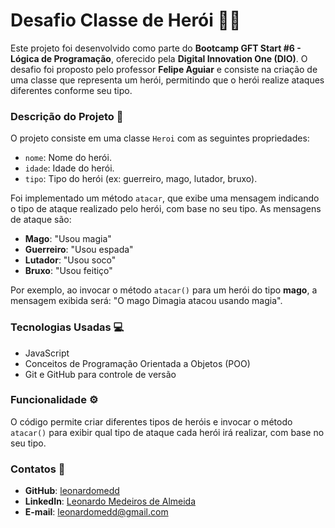 # Desafio Classe de Herói 🦸‍♂️

Este projeto foi desenvolvido como parte do **Bootcamp GFT Start #6 - Lógica de Programação**, oferecido pela **Digital Innovation One (DIO)**. O desafio foi proposto pelo professor **Felipe Aguiar** e consiste na criação de uma classe que representa um herói, permitindo que o herói realize ataques diferentes conforme seu tipo.

### Descrição do Projeto 📜

O projeto consiste em uma classe `Heroi` com as seguintes propriedades:

- `nome`: Nome do herói.
- `idade`: Idade do herói.
- `tipo`: Tipo do herói (ex: guerreiro, mago, lutador, bruxo).

Foi implementado um método `atacar`, que exibe uma mensagem indicando o tipo de ataque realizado pelo herói, com base no seu tipo. As mensagens de ataque são:

- **Mago**: "Usou magia"
- **Guerreiro**: "Usou espada"
- **Lutador**: "Usou soco"
- **Bruxo**: "Usou feitiço"

Por exemplo, ao invocar o método `atacar()` para um herói do tipo **mago**, a mensagem exibida será: "O mago Dimagia atacou usando magia".

### Tecnologias Usadas 💻

- JavaScript
- Conceitos de Programação Orientada a Objetos (POO)
- Git e GitHub para controle de versão

### Funcionalidade ⚙️

O código permite criar diferentes tipos de heróis e invocar o método `atacar()` para exibir qual tipo de ataque cada herói irá realizar, com base no seu tipo. 

### Contatos 📱

- **GitHub**: [leonardomedd](https://github.com/leonardomedd)
- **LinkedIn**: [Leonardo Medeiros de Almeida](https://www.linkedin.com/in/leonardomedeirosalmeida/)
- **E-mail**: leonardomedd@gmail.com
